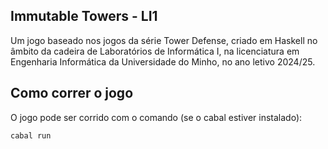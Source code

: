 ## Immutable Towers - LI1

Um jogo baseado nos jogos da série Tower Defense, criado em Haskell no âmbito da cadeira de Laboratórios de Informática I, na licenciatura em Engenharia Informática da Universidade do Minho, no ano letivo 2024/25.


## Como correr o jogo

O jogo pode ser corrido com o comando (se o cabal estiver instalado):

```bash
cabal run
